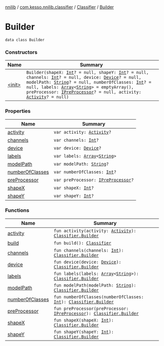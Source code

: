 [nnilib](../../../index.md) / [com.kesso.nnilib.classifier](../../index.md) / [Classifier](../index.md) / [Builder](./index.md)

# Builder

`data class Builder`

### Constructors

| Name | Summary |
|---|---|
| [&lt;init&gt;](-init-.md) | `Builder(shapeX: `[`Int`](https://kotlinlang.org/api/latest/jvm/stdlib/kotlin/-int/index.html)`? = null, shapeY: `[`Int`](https://kotlinlang.org/api/latest/jvm/stdlib/kotlin/-int/index.html)`? = null, channels: `[`Int`](https://kotlinlang.org/api/latest/jvm/stdlib/kotlin/-int/index.html)`? = null, device: `[`Device`](../../-device/index.md)`? = null, modelPath: `[`String`](https://kotlinlang.org/api/latest/jvm/stdlib/kotlin/-string/index.html)`? = null, numberOfClasses: `[`Int`](https://kotlinlang.org/api/latest/jvm/stdlib/kotlin/-int/index.html)`? = null, labels: `[`Array`](https://kotlinlang.org/api/latest/jvm/stdlib/kotlin/-array/index.html)`<`[`String`](https://kotlinlang.org/api/latest/jvm/stdlib/kotlin/-string/index.html)`> = emptyArray(), preProcessor: `[`IPreProcessor`](../../../com.kesso.nnilib.pre-processor/-i-pre-processor/index.md)`? = null, activity: `[`Activity`](https://developer.android.com/reference/android/app/Activity.html)`? = null)` |

### Properties

| Name | Summary |
|---|---|
| [activity](activity.md) | `var activity: `[`Activity`](https://developer.android.com/reference/android/app/Activity.html)`?` |
| [channels](channels.md) | `var channels: `[`Int`](https://kotlinlang.org/api/latest/jvm/stdlib/kotlin/-int/index.html)`?` |
| [device](device.md) | `var device: `[`Device`](../../-device/index.md)`?` |
| [labels](labels.md) | `var labels: `[`Array`](https://kotlinlang.org/api/latest/jvm/stdlib/kotlin/-array/index.html)`<`[`String`](https://kotlinlang.org/api/latest/jvm/stdlib/kotlin/-string/index.html)`>` |
| [modelPath](model-path.md) | `var modelPath: `[`String`](https://kotlinlang.org/api/latest/jvm/stdlib/kotlin/-string/index.html)`?` |
| [numberOfClasses](number-of-classes.md) | `var numberOfClasses: `[`Int`](https://kotlinlang.org/api/latest/jvm/stdlib/kotlin/-int/index.html)`?` |
| [preProcessor](pre-processor.md) | `var preProcessor: `[`IPreProcessor`](../../../com.kesso.nnilib.pre-processor/-i-pre-processor/index.md)`?` |
| [shapeX](shape-x.md) | `var shapeX: `[`Int`](https://kotlinlang.org/api/latest/jvm/stdlib/kotlin/-int/index.html)`?` |
| [shapeY](shape-y.md) | `var shapeY: `[`Int`](https://kotlinlang.org/api/latest/jvm/stdlib/kotlin/-int/index.html)`?` |

### Functions

| Name | Summary |
|---|---|
| [activity](activity.md) | `fun activity(activity: `[`Activity`](https://developer.android.com/reference/android/app/Activity.html)`): `[`Classifier.Builder`](./index.md) |
| [build](build.md) | `fun build(): `[`Classifier`](../index.md) |
| [channels](channels.md) | `fun channels(channels: `[`Int`](https://kotlinlang.org/api/latest/jvm/stdlib/kotlin/-int/index.html)`): `[`Classifier.Builder`](./index.md) |
| [device](device.md) | `fun device(device: `[`Device`](../../-device/index.md)`): `[`Classifier.Builder`](./index.md) |
| [labels](labels.md) | `fun labels(labels: `[`Array`](https://kotlinlang.org/api/latest/jvm/stdlib/kotlin/-array/index.html)`<`[`String`](https://kotlinlang.org/api/latest/jvm/stdlib/kotlin/-string/index.html)`>): `[`Classifier.Builder`](./index.md) |
| [modelPath](model-path.md) | `fun modelPath(modelPath: `[`String`](https://kotlinlang.org/api/latest/jvm/stdlib/kotlin/-string/index.html)`): `[`Classifier.Builder`](./index.md) |
| [numberOfClasses](number-of-classes.md) | `fun numberOfClasses(numberOfClasses: `[`Int`](https://kotlinlang.org/api/latest/jvm/stdlib/kotlin/-int/index.html)`): `[`Classifier.Builder`](./index.md) |
| [preProcessor](pre-processor.md) | `fun preProcessor(preProcessor: `[`IPreProcessor`](../../../com.kesso.nnilib.pre-processor/-i-pre-processor/index.md)`): `[`Classifier.Builder`](./index.md) |
| [shapeX](shape-x.md) | `fun shapeX(shapeX: `[`Int`](https://kotlinlang.org/api/latest/jvm/stdlib/kotlin/-int/index.html)`): `[`Classifier.Builder`](./index.md) |
| [shapeY](shape-y.md) | `fun shapeY(shapeY: `[`Int`](https://kotlinlang.org/api/latest/jvm/stdlib/kotlin/-int/index.html)`): `[`Classifier.Builder`](./index.md) |
